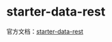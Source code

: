 # starter-data-rest

官方文档：[starter-data-rest](https://docs.spring.io/spring-data/rest/docs/current/reference/html/#intro-chapter)
